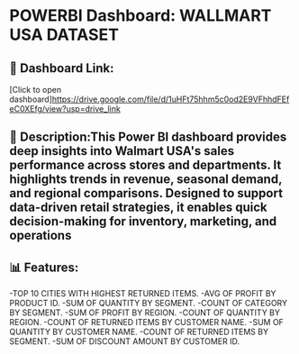 # POWERBI Dashboard: WALLMART USA DATASET

## 🔗 Dashboard Link:
[Click to open dashboard]https://drive.google.com/file/d/1uHFt75hhm5c0od2E9VFhhdFEfeC0XEfg/view?usp=drive_link
## 📄 Description:This Power BI dashboard provides deep insights into Walmart USA's sales performance across stores and departments. It highlights trends in revenue, seasonal demand, and regional comparisons. Designed to support data-driven retail strategies, it enables quick decision-making for inventory, marketing, and operations
## 📊 Features:
-TOP 10 CITIES WITH HIGHEST RETURNED ITEMS. 
-AVG OF PROFIT BY PRODUCT ID.
-SUM OF QUANTITY BY SEGMENT.
-COUNT OF CATEGORY BY SEGMENT.
-SUM OF PROFIT BY REGION.
-COUNT OF QUANTITY BY REGION.
-COUNT OF RETURNED ITEMS BY CUSTOMER NAME.
-SUM OF QUANTITY BY CUSTOMER NAME.
-COUNT OF RETURNED ITEMS BY SEGMENT.
-SUM OF DISCOUNT AMOUNT BY CUSTOMER ID.

